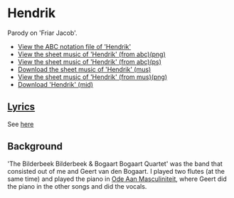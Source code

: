 # Hendrik

Parody on 'Friar Jacob'.

 * [View the ABC notation file of 'Hendrik'](https://github.com/richelbilderbeek/abc/blob/master/Hendrik.abc)
 * [View the sheet music of 'Hendrik' (from abc)(png)](05_hendrik.png)
 * [View the sheet music of 'Hendrik' (from abc)(ps)](05_hendrik.ps)
 * [Download the sheet music of 'Hendrik' (mus)](05_hendrik.mus)
 * [View the sheet music of 'Hendrik' (from mus)(png)](05_hendrik_mus.png)
 * [Download 'Hendrik' (mid)](http://www.richelbilderbeek.nl/SongHendrik.mid)

## [Lyrics](05_hendrik.txt)

See [here](05_hendrik.txt)

## Background

'The Bilderbeek Bilderbeek & Bogaart Bogaart Quartet' was the band 
that consisted out of me and Geert van den Bogaart. I played 
two flutes (at the same time) and played the piano 
in [Ode Aan Masculiniteit](03_ode_aan_masculiniteit.md), where
Geert did the piano in the other songs and did the vocals.

